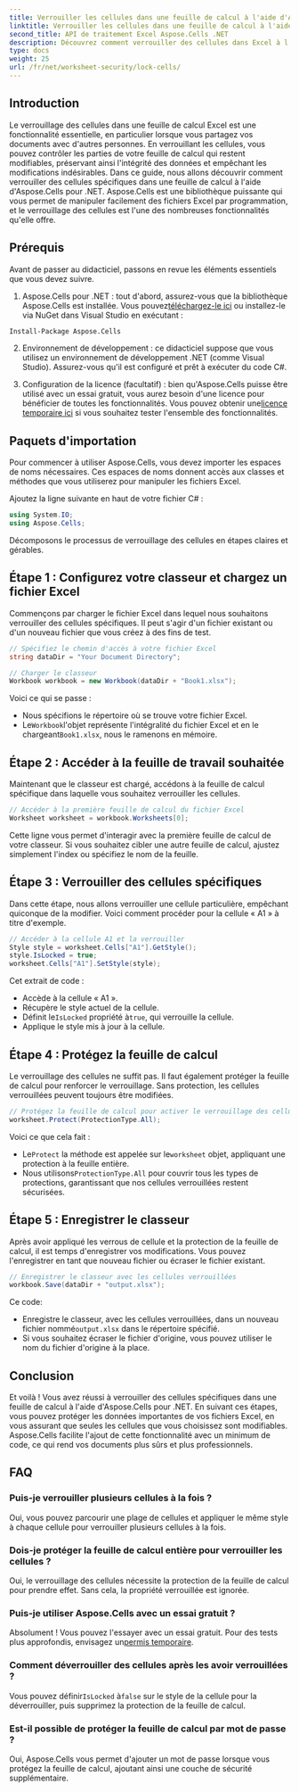 ```yaml
---
title: Verrouiller les cellules dans une feuille de calcul à l'aide d'Aspose.Cells
linktitle: Verrouiller les cellules dans une feuille de calcul à l'aide d'Aspose.Cells
second_title: API de traitement Excel Aspose.Cells .NET
description: Découvrez comment verrouiller des cellules dans Excel à l'aide d'Aspose.Cells pour .NET grâce à ce guide étape par étape. Protégez vos données avec des exemples de code détaillés et des instructions simples.
type: docs
weight: 25
url: /fr/net/worksheet-security/lock-cells/
---
```

## Introduction
Le verrouillage des cellules dans une feuille de calcul Excel est une fonctionnalité essentielle, en particulier lorsque vous partagez vos documents avec d'autres personnes. En verrouillant les cellules, vous pouvez contrôler les parties de votre feuille de calcul qui restent modifiables, préservant ainsi l'intégrité des données et empêchant les modifications indésirables. Dans ce guide, nous allons découvrir comment verrouiller des cellules spécifiques dans une feuille de calcul à l'aide d'Aspose.Cells pour .NET. Aspose.Cells est une bibliothèque puissante qui vous permet de manipuler facilement des fichiers Excel par programmation, et le verrouillage des cellules est l'une des nombreuses fonctionnalités qu'elle offre.

## Prérequis

Avant de passer au didacticiel, passons en revue les éléments essentiels que vous devez suivre.

1.  Aspose.Cells pour .NET : tout d'abord, assurez-vous que la bibliothèque Aspose.Cells est installée. Vous pouvez[téléchargez-le ici](https://releases.aspose.com/cells/net/) ou installez-le via NuGet dans Visual Studio en exécutant :

```bash
Install-Package Aspose.Cells
```

2. Environnement de développement : ce didacticiel suppose que vous utilisez un environnement de développement .NET (comme Visual Studio). Assurez-vous qu'il est configuré et prêt à exécuter du code C#.

3.  Configuration de la licence (facultatif) : bien qu'Aspose.Cells puisse être utilisé avec un essai gratuit, vous aurez besoin d'une licence pour bénéficier de toutes les fonctionnalités. Vous pouvez obtenir une[licence temporaire ici](https://purchase.aspose.com/temporary-license/) si vous souhaitez tester l'ensemble des fonctionnalités.


## Paquets d'importation

Pour commencer à utiliser Aspose.Cells, vous devez importer les espaces de noms nécessaires. Ces espaces de noms donnent accès aux classes et méthodes que vous utiliserez pour manipuler les fichiers Excel.

Ajoutez la ligne suivante en haut de votre fichier C# :

```csharp
using System.IO;
using Aspose.Cells;
```

Décomposons le processus de verrouillage des cellules en étapes claires et gérables.

## Étape 1 : Configurez votre classeur et chargez un fichier Excel

Commençons par charger le fichier Excel dans lequel nous souhaitons verrouiller des cellules spécifiques. Il peut s'agir d'un fichier existant ou d'un nouveau fichier que vous créez à des fins de test.

```csharp
// Spécifiez le chemin d'accès à votre fichier Excel
string dataDir = "Your Document Directory";

// Charger le classeur
Workbook workbook = new Workbook(dataDir + "Book1.xlsx");
```

Voici ce qui se passe :
- Nous spécifions le répertoire où se trouve votre fichier Excel.
-  Le`Workbook`l'objet représente l'intégralité du fichier Excel et en le chargeant`Book1.xlsx`, nous le ramenons en mémoire.

## Étape 2 : Accéder à la feuille de travail souhaitée

Maintenant que le classeur est chargé, accédons à la feuille de calcul spécifique dans laquelle vous souhaitez verrouiller les cellules.

```csharp
// Accéder à la première feuille de calcul du fichier Excel
Worksheet worksheet = workbook.Worksheets[0];
```

Cette ligne vous permet d'interagir avec la première feuille de calcul de votre classeur. Si vous souhaitez cibler une autre feuille de calcul, ajustez simplement l'index ou spécifiez le nom de la feuille.

## Étape 3 : Verrouiller des cellules spécifiques

Dans cette étape, nous allons verrouiller une cellule particulière, empêchant quiconque de la modifier. Voici comment procéder pour la cellule « A1 » à titre d'exemple.

```csharp
// Accéder à la cellule A1 et la verrouiller
Style style = worksheet.Cells["A1"].GetStyle();
style.IsLocked = true;
worksheet.Cells["A1"].SetStyle(style);
```

Cet extrait de code :
- Accède à la cellule « A1 ».
- Récupère le style actuel de la cellule.
-  Définit le`IsLocked` propriété à`true`, qui verrouille la cellule.
- Applique le style mis à jour à la cellule.

## Étape 4 : Protégez la feuille de calcul

Le verrouillage des cellules ne suffit pas. Il faut également protéger la feuille de calcul pour renforcer le verrouillage. Sans protection, les cellules verrouillées peuvent toujours être modifiées.

```csharp
// Protégez la feuille de calcul pour activer le verrouillage des cellules
worksheet.Protect(ProtectionType.All);
```

Voici ce que cela fait :
-  Le`Protect` la méthode est appelée sur le`worksheet` objet, appliquant une protection à la feuille entière.
-  Nous utilisons`ProtectionType.All` pour couvrir tous les types de protections, garantissant que nos cellules verrouillées restent sécurisées.

## Étape 5 : Enregistrer le classeur

Après avoir appliqué les verrous de cellule et la protection de la feuille de calcul, il est temps d'enregistrer vos modifications. Vous pouvez l'enregistrer en tant que nouveau fichier ou écraser le fichier existant.

```csharp
// Enregistrer le classeur avec les cellules verrouillées
workbook.Save(dataDir + "output.xlsx");
```

Ce code:
-  Enregistre le classeur, avec les cellules verrouillées, dans un nouveau fichier nommé`output.xlsx` dans le répertoire spécifié.
- Si vous souhaitez écraser le fichier d'origine, vous pouvez utiliser le nom du fichier d'origine à la place.


## Conclusion

Et voilà ! Vous avez réussi à verrouiller des cellules spécifiques dans une feuille de calcul à l'aide d'Aspose.Cells pour .NET. En suivant ces étapes, vous pouvez protéger les données importantes de vos fichiers Excel, en vous assurant que seules les cellules que vous choisissez sont modifiables. Aspose.Cells facilite l'ajout de cette fonctionnalité avec un minimum de code, ce qui rend vos documents plus sûrs et plus professionnels.


## FAQ

### Puis-je verrouiller plusieurs cellules à la fois ?
Oui, vous pouvez parcourir une plage de cellules et appliquer le même style à chaque cellule pour verrouiller plusieurs cellules à la fois.

### Dois-je protéger la feuille de calcul entière pour verrouiller les cellules ?
Oui, le verrouillage des cellules nécessite la protection de la feuille de calcul pour prendre effet. Sans cela, la propriété verrouillée est ignorée.

### Puis-je utiliser Aspose.Cells avec un essai gratuit ?
 Absolument ! Vous pouvez l'essayer avec un essai gratuit. Pour des tests plus approfondis, envisagez un[permis temporaire](https://purchase.aspose.com/temporary-license/).

### Comment déverrouiller des cellules après les avoir verrouillées ?
 Vous pouvez définir`IsLocked` à`false` sur le style de la cellule pour la déverrouiller, puis supprimez la protection de la feuille de calcul.

### Est-il possible de protéger la feuille de calcul par mot de passe ?
Oui, Aspose.Cells vous permet d'ajouter un mot de passe lorsque vous protégez la feuille de calcul, ajoutant ainsi une couche de sécurité supplémentaire.
